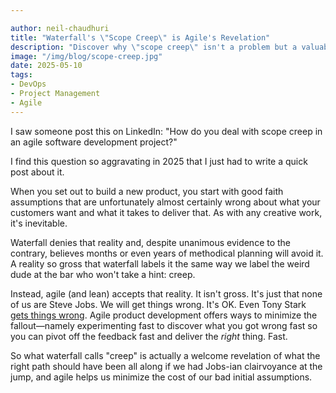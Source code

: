```yaml
---

author: neil-chaudhuri
title: "Waterfall's \"Scope Creep\" is Agile's Revelation"
description: "Discover why \"scope creep\" isn't a problem but a valuable insight. Learn how agile methodology embraces change to build better products while Waterfall's rigid planning leads to missed opportunities."
image: "/img/blog/scope-creep.jpg"
date: 2025-05-10
tags:
- DevOps
- Project Management
- Agile
---
```


I saw someone post this on LinkedIn: "How do you deal with scope creep in an agile software development project?" 

I find this question so aggravating in 2025 that I just had to write a quick post about it.

When you set out to build a new product, you start with good faith assumptions that are unfortunately almost certainly wrong about what your customers want and what it takes to deliver that. As with any creative work, it's inevitable.

Waterfall denies that reality and, despite unanimous evidence to the contrary, believes months or even years of methodical planning will avoid it. A reality so gross that 
waterfall labels it the same way we label the weird dude at the bar who won't take a hint: creep.

Instead, agile (and lean) accepts that reality. It isn't gross. It's just that none of us are Steve Jobs. We will get things wrong. 
It's OK. Even Tony Stark [gets things wrong](https://www.youtube.com/watch?v=1w8sHzLtWAY). Agile product development 
offers ways to minimize the fallout—namely experimenting fast to discover what you got wrong fast so you can pivot off the feedback fast and deliver the *right* thing. Fast.

So what waterfall calls "creep" is actually a welcome revelation of what the right path should have been all along if we had Jobs-ian clairvoyance at the jump, and agile helps us minimize the cost of our bad initial assumptions.